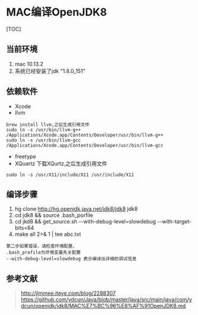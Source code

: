 # MAC编译OpenJDK8

[TOC]


## 当前环境

1. mac 10.13.2
2. 系统已经安装了jdk "1.8.0_151"

## 依赖软件
- Xcode
- llvm  
```
brew install llvm,之后生成引用文件
sudo ln -s /usr/bin/llvm-g++ /Applications/Xcode.app/Contents/Developer/usr/bin/llvm-g++
sudo ln -s /usr/bin/llvm-gcc /Applications/Xcode.app/Contents/Developer/usr/bin/llvm-gcc 
```
- freetype
- XQuartz
下载XQurtz,之后生成引用文件
```
sudo ln -s /usr/X11/include/X11 /usr/include/X11   
```


## 编译步骤
1. hg clone http://hg.openjdk.java.net/jdk8/jdk8 jdk8
2. cd jdk8 && source .bash_porfile
2. cd jkd8 && get_source.sh --with-debug-level=slowdebug --with-target-bits=64
3. make all 2>& 1 | tee abc.txt
```
第二步如果错误，请检查环境配置，
.bash_profile为环境变量先关配置
--with-debug-level=slowdebug 表示编译出详细的调试信息
```

## 参考文献
> http://jimmee.iteye.com/blog/2288307
> https://github.com/ydcun/Java/blob/master/java/src/main/java/com/ydcun/openjdk/jdk8/MAC%E7%BC%96%E8%AF%91OpenJDK8.md
